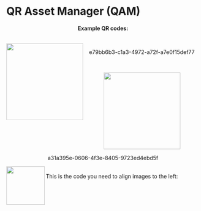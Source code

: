 # QR Asset Manager (QAM)

<p align="center"><b>Example QR codes:</b></p>
<br>
<img align="left" width="200" height="200" src="https://anw42.github.io/qam/examples/e79bb6b3-c1a3-4972-a72f-a7e0f15def77.png">
<p align="center">e79bb6b3-c1a3-4972-a72f-a7e0f15def77</p>
<br>
<p align="center"><img width="200" height="200" src="https://anw42.github.io/qam/examples/a31a395e-0606-4f3e-8405-9723ed4ebd5f.png"></p>
<p align="center">a31a395e-0606-4f3e-8405-9723ed4ebd5f</p>


<img align="left" width="100" height="100" src="http://www.fillmurray.com/100/100">

<br>This is the code you need to align images to the left:
